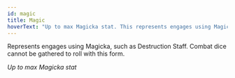 ```yaml
---
id: magic
title: Magic
hoverText: "Up to max Magicka stat. This represents engages using Magicka, such as Destruction Staff. Combat dice cannot be gathered to roll with this form."
---
```


Represents engages using Magicka, such as Destruction Staff. Combat dice cannot be gathered to roll with this form.

*Up to max Magicka stat*